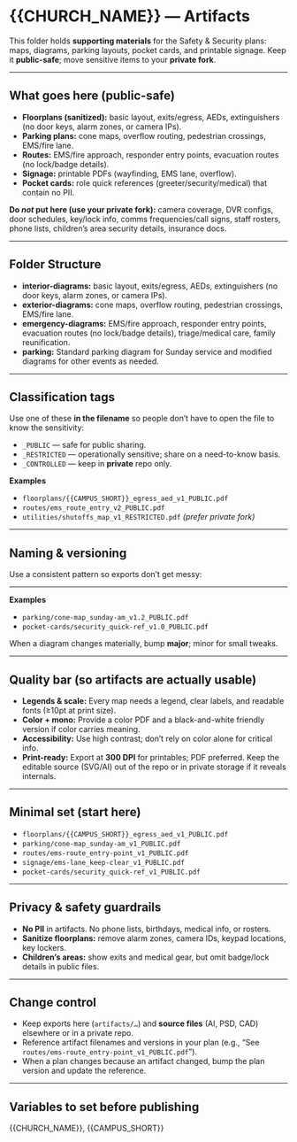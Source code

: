 # {{CHURCH_NAME}} — Artifacts

This folder holds **supporting materials** for the Safety & Security plans: maps, diagrams, parking layouts, pocket cards, and printable signage. Keep it **public-safe**; move sensitive items to your **private fork**.

---

## What goes here (public-safe)
- **Floorplans (sanitized):** basic layout, exits/egress, AEDs, extinguishers (no door keys, alarm zones, or camera IPs).
- **Parking plans:** cone maps, overflow routing, pedestrian crossings, EMS/fire lane.
- **Routes:** EMS/fire approach, responder entry points, evacuation routes (no lock/badge details).
- **Signage:** printable PDFs (wayfinding, EMS lane, overflow).
- **Pocket cards:** role quick references (greeter/security/medical) that contain no PII.

**Do *not* put here (use your private fork):** camera coverage, DVR configs, door schedules, key/lock info, comms frequencies/call signs, staff rosters, phone lists, children’s area security details, insurance docs.

---
## Folder Structure
- **interior-diagrams:** basic layout, exits/egress, AEDs, extinguishers (no door keys, alarm zones, or camera IPs).
- **exterior-diagrams:** cone maps, overflow routing, pedestrian crossings, EMS/fire lane.
- **emergency-diagrams:** EMS/fire approach, responder entry points, evacuation routes (no lock/badge details), triage/medical care, family reunification.
- **parking:** Standard parking diagram for Sunday service and modified diagrams for other events as needed.

---

## Classification tags
Use one of these **in the filename** so people don’t have to open the file to know the sensitivity:

- `_PUBLIC` — safe for public sharing.
- `_RESTRICTED` — operationally sensitive; share on a need-to-know basis.
- `_CONTROLLED` — keep in **private** repo only.

**Examples**
- `floorplans/{{CAMPUS_SHORT}}_egress_aed_v1_PUBLIC.pdf`
- `routes/ems_route_entry_v2_PUBLIC.pdf`
- `utilities/shutoffs_map_v1_RESTRICTED.pdf` *(prefer private fork)*

---

## Naming & versioning
Use a consistent pattern so exports don’t get messy:

---
**Examples**
- `parking/cone-map_sunday-am_v1.2_PUBLIC.pdf`
- `pocket-cards/security_quick-ref_v1.0_PUBLIC.pdf`

When a diagram changes materially, bump **major**; minor for small tweaks.

---

## Quality bar (so artifacts are actually usable)
- **Legends & scale:** Every map needs a legend, clear labels, and readable fonts (≥10pt at print size).
- **Color + mono:** Provide a color PDF and a black-and-white friendly version if color carries meaning.
- **Accessibility:** Use high contrast; don’t rely on color alone for critical info.
- **Print-ready:** Export at **300 DPI** for printables; PDF preferred. Keep the editable source (SVG/AI) out of the repo or in private storage if it reveals internals.

---

## Minimal set (start here)
- `floorplans/{{CAMPUS_SHORT}}_egress_aed_v1_PUBLIC.pdf`
- `parking/cone-map_sunday-am_v1_PUBLIC.pdf`
- `routes/ems-route_entry-point_v1_PUBLIC.pdf`
- `signage/ems-lane_keep-clear_v1_PUBLIC.pdf`
- `pocket-cards/security_quick-ref_v1_PUBLIC.pdf`

---

## Privacy & safety guardrails
- **No PII** in artifacts. No phone lists, birthdays, medical info, or rosters.
- **Sanitize floorplans:** remove alarm zones, camera IDs, keypad locations, key lockers.
- **Children’s areas:** show exits and medical gear, but omit badge/lock details in public files.

---

## Change control
- Keep exports here (`artifacts/…`) and **source files** (AI, PSD, CAD) elsewhere or in a private repo.
- Reference artifact filenames and versions in your plan (e.g., “See `routes/ems-route_entry-point_v1_PUBLIC.pdf`”).
- When a plan changes because an artifact changed, bump the plan version and update the reference.

---

## Variables to set before publishing
{{CHURCH_NAME}}, {{CAMPUS_SHORT}}